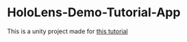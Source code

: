 # HoloLens-Demo-Tutorial-App

This is a unity project made for [this tutorial](https://haimbendanan.wixsite.com/blog)
